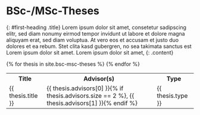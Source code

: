 ---
---
# BSc-/MSc-Theses
{: #first-heading .title}
Lorem ipsum dolor sit amet, consetetur sadipscing elitr, sed diam nonumy eirmod tempor invidunt ut labore et dolore magna aliquyam erat, sed diam voluptua. At vero eos et accusam et justo duo dolores et ea rebum. Stet clita kasd gubergren, no sea takimata sanctus est Lorem ipsum dolor sit amet. Lorem ipsum dolor sit amet,
{: .content}
<table class="table is-bordered is-striped">
    {% for thesis in site.bsc-msc-theses %} 
        <tr>
            <th>Title</th><th>Advisor(s)</th><th>Type</th>
        </tr>
        <tr>
            <td>{{ thesis.title }}</td>
            <td>{{ thesis.advisors[0] }}{% if thesis.advisors.size == 2 %}, {{ thesis.advisors[1] }}{% endif %}</td>
            <td>{{ thesis.type }}</td>
        </tr>
    {% endfor %}
</table>
